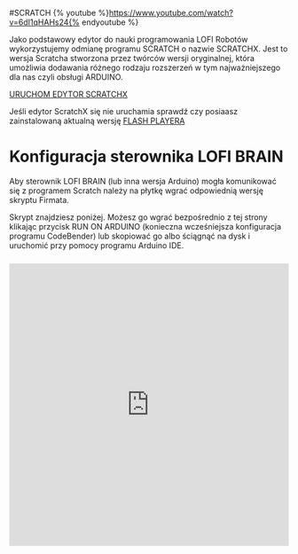 #SCRATCH
{% youtube %}https://www.youtube.com/watch?v=6dI1qHAHs24{% endyoutube %}

Jako podstawowy edytor do nauki programowania LOFI Robotów wykorzystujemy odmianę programu SCRATCH o nazwie SCRATCHX. Jest to wersja Scratcha stworzona przez twórców wersji oryginalnej, która umożliwia dodawania różnego rodzaju rozszerzeń w tym najważniejszego dla nas czyli obsługi ARDUINO.

<a class="openscratch" href="http://www.lofirobot.com/scratchx/?url=http://lofirobot.github.io/Scratch/lofirobot_chrome.js#scratch">URUCHOM EDYTOR SCRATCHX</a>



Jeśli edytor ScratchX się nie uruchamia sprawdź czy posiaasz zainstalowaną aktualną wersję <a href="https://get.adobe.com/pl/flashplayer/" target="_blank">FLASH PLAYERA</a>

<h1>Konfiguracja sterownika LOFI BRAIN</h1>

Aby sterownik LOFI BRAIN (lub inna wersja Arduino) mogła komunikować się z programem Scratch należy na płytkę wgrać odpowiednią wersję skryptu Firmata. 

Skrypt znajdziesz poniżej. Możesz go wgrać bezpośrednio z tej strony klikając przycisk RUN ON ARDUINO (konieczna wcześniejsza konfiguracja programu CodeBender) lub skopiować go albo ściągnąć na dysk i uruchomić przy pomocy programu Arduino IDE.


<iframe style="height: 510px; width: 100%; margin: 10px 0 10px;" allowTransparency="true" src="https://codebender.cc/embed/sketch:166817" frameborder="0"></iframe>

